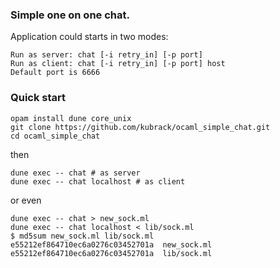 
### Simple one on one chat.

Application could starts in two modes:
```
Run as server: chat [-i retry_in] [-p port]
Run as client: chat [-i retry_in] [-p port] host
Default port is 6666
```

### Quick start
```
opam install dune core_unix
git clone https://github.com/kubrack/ocaml_simple_chat.git
cd ocaml_simple_chat
```
then
```
dune exec -- chat # as server
dune exec -- chat localhost # as client 
```
or even
```
dune exec -- chat > new_sock.ml
dune exec -- chat localhost < lib/sock.ml
$ md5sum new_sock.ml lib/sock.ml
e55212ef864710ec6a0276c03452701a  new_sock.ml
e55212ef864710ec6a0276c03452701a  lib/sock.ml
```

